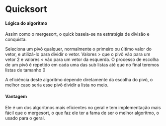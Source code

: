 <h1>Quicksort</h1>

<h4>Lógica do algoritmo</h4>
<p>Assim como o mergesort, o quick baseia-se na estratégia de divisão e conquista.</p>
<p>Seleciona um pivô qualquer, normalmente o primeiro ou último valor do vetor, e utilizá-lo para dividir o vetor. Valores > que o pivô vão para um vetor 2 e valores < vão para um vetor da esquerda. O processo de escolha de um pivô é repetido em cada uma das sub listas até que no final teremos listas de tamanho 0</p>
<p>A eficiência deste algoritmo depende diretamente da escolha do pivô, o melhor caso seria esse pivô dividir a lista no meio.</p>

<h4>Vantagem</h4>
<p>Ele é um dos algoritmos mais eficientes no geral e tem implementação mais fácil que o mergesort, o que faz ele ter a fama de ser o melhor algoritmo, o usado para o geral.</p>

